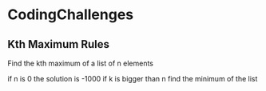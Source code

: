 # CodingChallenges

## Kth Maximum Rules

Find the kth maximum of a list of n elements

if n  is 0 the solution is -1000 
if k is bigger than n find the minimum of the list


